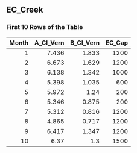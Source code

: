 ## EC_Creek
### First 10 Rows of the Table
|   Month |   A_CI_Vern |   B_CI_Vern |   EC_Cap |
|--------:|------------:|------------:|---------:|
|       1 |       7.436 |       1.833 |     1200 |
|       2 |       6.673 |       1.629 |     1200 |
|       3 |       6.138 |       1.342 |     1000 |
|       4 |       5.398 |       1.035 |      600 |
|       5 |       5.972 |       1.24  |      200 |
|       6 |       5.346 |       0.875 |      200 |
|       7 |       5.312 |       0.816 |     1200 |
|       8 |       4.865 |       0.717 |     1200 |
|       9 |       6.417 |       1.347 |     1200 |
|      10 |       6.37  |       1.3   |     1500 |